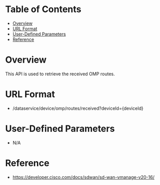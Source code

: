 # Table of Contents
- [Overview](#overview)
- [URL Format](#url-format)
- [User-Defined Parameters](#user-defined-parameters)
- [Reference](#reference)

# Overview <a name="overview"></a>
This API is used to retrieve the received OMP routes.



# URL Format <a name="url-format"></a>
* /dataservice/device/omp/routes/received?deviceId={deviceId}


# User-Defined Parameters <a name="user-defined-parameters"></a>
* N/A

# Reference <a name="reference"></a>
* https://developer.cisco.com/docs/sdwan/sd-wan-vmanage-v20-16/